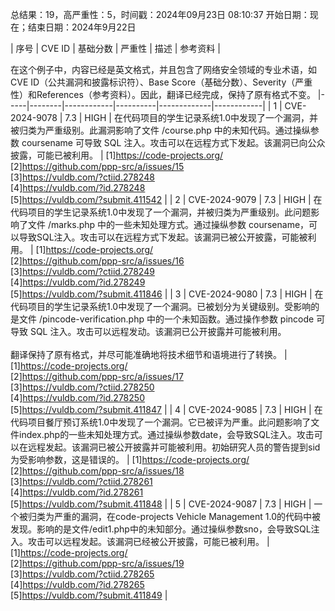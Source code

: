 总结果：19，高严重性：5，时间戳：2024年09月23日 08:10:37
开始日期：现在；结束日期：2024年9月22日

| 序号 | CVE ID | 基础分数 | 严重性 | 描述 | 参考资料 |

在这个例子中，内容已经是英文格式，并且包含了网络安全领域的专业术语，如CVE ID（公共漏洞和披露标识符）、Base Score（基础分数）、Severity（严重性）和References（参考资料）。因此，翻译已经完成，保持了原有格式不变。
|-----|--------|------------|----------|-------------|------------|
| 1 | CVE-2024-9078 | 7.3  | HIGH | 在代码项目的学生记录系统1.0中发现了一个漏洞，并被归类为严重级别。此漏洞影响了文件 /course.php 中的未知代码。通过操纵参数 coursename 可导致 SQL 注入。攻击可以在远程方式下发起。该漏洞已向公众披露，可能已被利用。 | [1]https://code-projects.org/<br>[2]https://github.com/ppp-src/a/issues/15<br>[3]https://vuldb.com/?ctiid.278248<br>[4]https://vuldb.com/?id.278248<br>[5]https://vuldb.com/?submit.411542 |
| 2 | CVE-2024-9079 | 7.3  | HIGH | 在代码项目的学生记录系统1.0中发现了一个漏洞，并被归类为严重级别。此问题影响了文件 /marks.php 中的一些未知处理方式。通过操纵参数 coursename，可以导致SQL注入。攻击可以在远程方式下发起。该漏洞已被公开披露，可能被利用。 | [1]https://code-projects.org/<br>[2]https://github.com/ppp-src/a/issues/16<br>[3]https://vuldb.com/?ctiid.278249<br>[4]https://vuldb.com/?id.278249<br>[5]https://vuldb.com/?submit.411846 |
| 3 | CVE-2024-9080 | 7.3  | HIGH | 在代码项目的学生记录系统1.0中发现了一个漏洞。已被划分为关键级别。受影响的是文件 /pincode-verification.php 中的一个未知函数。通过操作参数 pincode 可导致 SQL 注入。攻击可以远程发动。该漏洞已公开披露并可能被利用。<br><br>翻译保持了原有格式，并尽可能准确地将技术细节和语境进行了转换。 | [1]https://code-projects.org/<br>[2]https://github.com/ppp-src/a/issues/17<br>[3]https://vuldb.com/?ctiid.278250<br>[4]https://vuldb.com/?id.278250<br>[5]https://vuldb.com/?submit.411847 |
| 4 | CVE-2024-9085 | 7.3  | HIGH | 在代码项目餐厅预订系统1.0中发现了一个漏洞。它已被评为严重。此问题影响了文件index.php的一些未知处理方式。通过操纵参数date，会导致SQL注入。攻击可以在远程发起。该漏洞已被公开披露并可能被利用。初始研究人员的警告提到sid为受影响参数，这是错误的。 | [1]https://code-projects.org/<br>[2]https://github.com/ppp-src/a/issues/18<br>[3]https://vuldb.com/?ctiid.278261<br>[4]https://vuldb.com/?id.278261<br>[5]https://vuldb.com/?submit.411848 |
| 5 | CVE-2024-9087 | 7.3  | HIGH | 一个被归类为严重的漏洞，在code-projects Vehicle Management 1.0的代码中被发现。影响的是文件\/edit1.php中的未知部分。通过操纵参数sno，会导致SQL注入。攻击可以远程发起。该漏洞已经被公开披露，可能已被利用。 | [1]https://code-projects.org/<br>[2]https://github.com/ppp-src/a/issues/19<br>[3]https://vuldb.com/?ctiid.278265<br>[4]https://vuldb.com/?id.278265<br>[5]https://vuldb.com/?submit.411849 |